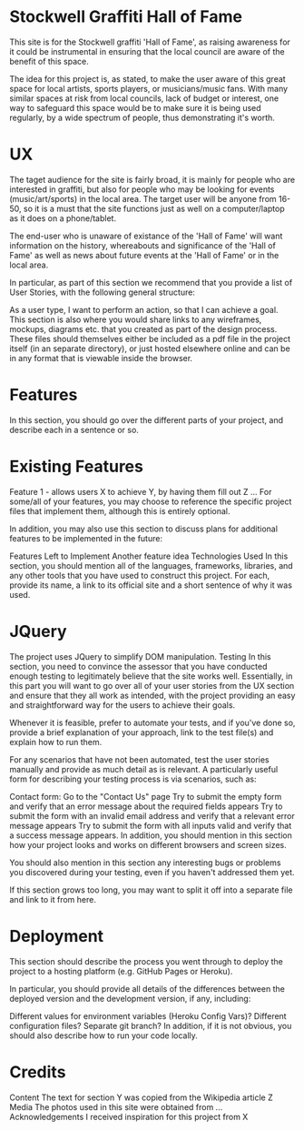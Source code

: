 # Stockwell Graffiti Hall of Fame

This site is for the Stockwell graffiti 'Hall of Fame', as raising awareness for it could be instrumental in ensuring that the local council are aware of the benefit of this space.  

The idea for this project is, as stated, to make the user aware of this great space for local artists, sports players, or musicians/music fans. 
With many similar spaces at risk from local councils, lack of budget or interest, one way to safeguard this space would be to make sure it is being used regularly, by a wide spectrum of people, thus demonstrating it's worth. 

# UX
The taget audience for the site is fairly broad, it is mainly for people who are interested in graffiti, but also for people who may be looking for events (music/art/sports) in the local area.
The target user will be anyone from 16-50, so it is a must that the site functions just as well on a computer/laptop as it does on a phone/tablet.

The end-user who is unaware of existance of the 'Hall of Fame' will want information on the history, whereabouts and significance of the 'Hall of Fame' as well as news about future events at the 'Hall of Fame' or in the local area.



In particular, as part of this section we recommend that you provide a list of User Stories, with the following general structure:

As a user type, I want to perform an action, so that I can achieve a goal.
This section is also where you would share links to any wireframes, mockups, diagrams etc. that you created as part of the design process. These files should themselves either be included as a pdf file in the project itself (in an separate directory), or just hosted elsewhere online and can be in any format that is viewable inside the browser.

# Features
In this section, you should go over the different parts of your project, and describe each in a sentence or so.

# Existing Features
Feature 1 - allows users X to achieve Y, by having them fill out Z
...
For some/all of your features, you may choose to reference the specific project files that implement them, although this is entirely optional.

In addition, you may also use this section to discuss plans for additional features to be implemented in the future:

Features Left to Implement
Another feature idea
Technologies Used
In this section, you should mention all of the languages, frameworks, libraries, and any other tools that you have used to construct this project. For each, provide its name, a link to its official site and a short sentence of why it was used.

# JQuery
The project uses JQuery to simplify DOM manipulation.
Testing
In this section, you need to convince the assessor that you have conducted enough testing to legitimately believe that the site works well. Essentially, in this part you will want to go over all of your user stories from the UX section and ensure that they all work as intended, with the project providing an easy and straightforward way for the users to achieve their goals.

Whenever it is feasible, prefer to automate your tests, and if you've done so, provide a brief explanation of your approach, link to the test file(s) and explain how to run them.

For any scenarios that have not been automated, test the user stories manually and provide as much detail as is relevant. A particularly useful form for describing your testing process is via scenarios, such as:

Contact form:
Go to the "Contact Us" page
Try to submit the empty form and verify that an error message about the required fields appears
Try to submit the form with an invalid email address and verify that a relevant error message appears
Try to submit the form with all inputs valid and verify that a success message appears.
In addition, you should mention in this section how your project looks and works on different browsers and screen sizes.

You should also mention in this section any interesting bugs or problems you discovered during your testing, even if you haven't addressed them yet.

If this section grows too long, you may want to split it off into a separate file and link to it from here.

# Deployment
This section should describe the process you went through to deploy the project to a hosting platform (e.g. GitHub Pages or Heroku).

In particular, you should provide all details of the differences between the deployed version and the development version, if any, including:

Different values for environment variables (Heroku Config Vars)?
Different configuration files?
Separate git branch?
In addition, if it is not obvious, you should also describe how to run your code locally.

# Credits
Content
The text for section Y was copied from the Wikipedia article Z
Media
The photos used in this site were obtained from ...
Acknowledgements
I received inspiration for this project from X
